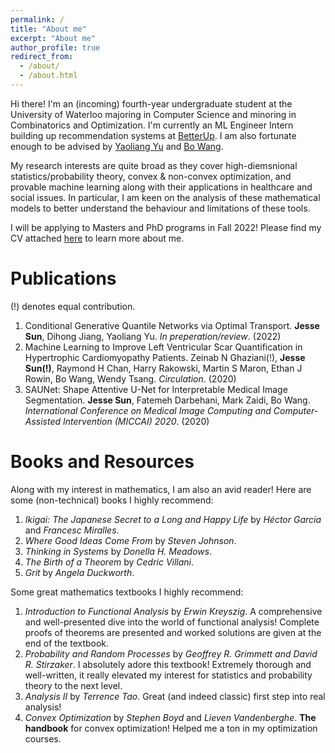 ```yaml
---
permalink: /
title: "About me"
excerpt: "About me"
author_profile: true
redirect_from: 
  - /about/
  - /about.html
---
```

Hi there! I'm an (incoming) fourth-year undergraduate student at the University of Waterloo majoring in Computer Science and minoring in Combinatorics and Optimization. I'm currently an ML Engineer Intern building up recommendation systems at [BetterUp](https://betterup.com). I am also fortunate enough to be advised by [Yaoliang Yu](https://cs.uwaterloo.ca/~y328yu/) and [Bo Wang](https://wanglab.ml/). 

My research interests are quite broad as they cover high-diemsnional statistics/probability theory, convex & non-convex optimization, and provable machine learning along with their applications in healthcare and social issues. In particular, I am keen on the analysis of these mathematical models to better understand the behaviour and limitations of these tools.  

I will be applying to Masters and PhD programs in Fall 2022! Please find my CV attached [here]() to learn more about me.

Publications
============
(!) denotes equal contribution.
1. Conditional Generative Quantile Networks via Optimal Transport. **Jesse Sun**, Dihong Jiang, Yaoliang Yu. _In preperation/review_. (2022)
2. Machine Learning to Improve Left Ventricular Scar Quantification in Hypertrophic Cardiomyopathy Patients. Zeinab N Ghaziani(!), **Jesse Sun(!)**, Raymond H Chan, Harry Rakowski, Martin S Maron, Ethan J Rowin, Bo Wang, Wendy Tsang. _Circulation_. (2020)
3. SAUNet: Shape Attentive U-Net for Interpretable Medical Image Segmentation. **Jesse Sun**, Fatemeh Darbehani, Mark Zaidi, Bo Wang. _International Conference on Medical Image Computing and Computer-Assisted Intervention (MICCAI) 2020_. (2020)

Books and Resources
===================
Along with my interest in mathematics, I am also an avid reader! Here are some (non-technical) books I highly recommend:
1. _Ikigai: The Japanese Secret to a Long and Happy Life_ by _Héctor García_ and _Francesc Miralles_. 
2. _Where Good Ideas Come From_ by _Steven Johnson_.
3. _Thinking in Systems_ by _Donella H. Meadows_.
4. _The Birth of a Theorem_ by _Cedric Villani_.
5. _Grit_ by _Angela Duckworth_.

Some great mathematics textbooks I highly recommend:
1. _Introduction to Functional Analysis_ by _Erwin Kreyszig_. A comprehensive and well-presented dive into the world of functional analysis! Complete proofs of theorems are presented and worked solutions are given at the end of the textbook.
2. _Probability and Random Processes_ by _Geoffrey R. Grimmett and David R. Stirzaker_. I absolutely adore this textbook! Extremely thorough and well-written, it really elevated my interest for statistics and probability theory to the next level.
3. _Analysis II_ by _Terrence Tao_. Great (and indeed classic) first step into real analysis!
4. _Convex Optimization_ by _Stephen Boyd_ and _Lieven Vandenberghe_. **The handbook** for convex optimization! Helped me a ton in my optimization courses.
